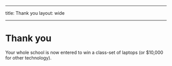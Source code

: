 * * *

title: Thank you layout: wide

* * *

# Thank you

Your whole school is now entered to win a class-set of laptops (or $10,000 for other technology).
